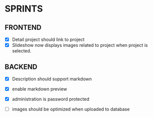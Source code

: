 SPRINTS
=======

FRONTEND
--------

- [X] Detail project should link to project
- [X] Slideshow now displays images related to project when project is selected.

BACKEND
-------

- [X] Description should support markdown
- [X] enable markdown preview
- [X] administration is password protected
- [ ] images should be optimized when uploaded to database

